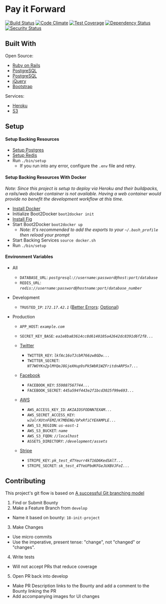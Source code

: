 # Pay it Forward
[![Build Status](http://img.shields.io/travis/asm-products/pay-it-forward/develop.svg)](//travis-ci.org/asm-products/pay-it-forward)
[![Code Climate](http://img.shields.io/codeclimate/github/asm-products/pay-it-forward.svg)](//codeclimate.com/github/asm-products/pay-it-forward)
[![Test Coverage](https://img.shields.io/codeclimate/coverage/github/asm-products/pay-it-forward.svg)](https://codeclimate.com/github/asm-products/pay-it-forward)
[![Dependency Status](http://img.shields.io/gemnasium/asm-products/pay-it-forward.svg)](//gemnasium.com/asm-products/pay-it-forward)
[![Security Status](http://hakiri.io/github/asm-products/pay-it-forward/develop.svg)](//hakiri.io/github/asm-products/pay-it-forward/develop)

## Built With
Open Source:
- [Ruby on Rails](//github.com/rails/rails)
- [PostgreSQL](//www.postgresql.org/)
- [PostgreSQL](//redis.io/)
- [jQuery](//jquery.com/)
- [Bootstrap](//github.com/twbs/bootstrap)

Services:
- [Heroku](//www.heroku.com/)
- [S3](//aws.amazon.com/s3/)

## Setup
#### Setup Backing Resources
- [Setup Postgres](//wiki.postgresql.org/wiki/Detailed_installation_guides)
- [Setup Redis](//http://redis.io/topics/quickstart)
- Run `./bin/setup`
  - If you run into any error, configure the `.env` file and retry.

#### Setup Backing Resources With Docker
_Note: Since this project is setup to deploy via Heroku and their buildpacks, a rails/web docker container is not available. Having a web container would provide no benefit the development workflow at this time._
- [Install Docker](https://docs.docker.com/installation/mac/)
- Initialize Boot2Docker `boot2docker init`
- [Install Fig](http://www.fig.sh/install.html)
- Start Boot2Docker `boot2docker up`
  - _Note: It's recommended to add the exports to your `~/.bash_profile` then reload your prompt_
- Start Backing Services `source docker.sh`
- Run `./bin/setup`

#### Environment Variables
- All
  - `DATABASE_URL`: _`postgresql://username:password@host:port/database`_
  - `REDIS_URL`: _`redis://username:password@hostname:port/database_number`_

- Development
  - `TRUSTED_IP`: _`172.17.42.1`_ ([Better Errors](//github.com/charliesome/better_errors): [Optional](//github.com/charliesome/better_errors#security))

- Production
  - `APP_HOST`: _`example.com`_
  - `SECRET_KEY_BASE`: _`ea1e8ba83614cc8d6140105a42642dc8391d6f2f8...`_

  - [Twitter](//apps.twitter.com/)
    - `TWITTER_KEY`: _`lkfAc16oTJcbR766zw8GDw...`_
    - `TWITTER_SECRET`: _`NT7WOYKnZplMYQeJ8GjeXHup9sPk5WbR1WZFritdnARP5x7...`_

  - [Facebook](//developers.facebook.com)
    - `FACEBOOK_KEY`: _`559887567744...`_
    - `FACEBOOK_SECRET`: _`445a594f443e2f1bcd3025f99e693...`_

  - [AWS](//aws.amazon.com/)
    - `AWS_ACCESS_KEY_ID`: _`AKIAIOSFODNN7EXAM...`_
    - `AWS_SECRET_ACCESS_KEY`: _`wJalrXUtnFEMI/K7MDENG/bPxRfiCYEXAMPLE...`_
    - `AWS_S3_REGION`: _`us-east-1`_
    - `AWS_S3_BUCKET`: _`name`_
    - `AWS_S3_FQDN`: _`//localhost`_
    - `ASSETS_DIRECTORY`: _`/development/assets`_

  - [Stripe](//stripe.com/)
    - `STRIPE_KEY`: _`pk_test_4TYeurr4kT16D6KedSAlT...`_
    - `STRIPE_SECRET`: _`sk_test_4TYeUPbdKFGeJUXBVJFoI...`_

## Contributing
This project's git flow is based on [A successful Git branching model](http://nvie.com/posts/a-successful-git-branching-model/)

1. Find or Submit Bounty
2. Make a Feature Branch from `develop`
  - Name it based on bounty: `18-init-project`
3. Make Changes
  - Use micro commits
  - Use the imperative, present tense: "change", not "changed" or "changes".
4. Write tests
  - Will not accept PRs that reduce coverage
5. Open PR back into develop
  - Make PR Description links to the Bounty and add a comment to the Bounty linking the PR
  - Add accompanying images for UI changes
